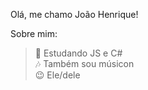 Olá, me chamo João Henrique!

Sobre mim: <br>
>🌱 Estudando JS e C# <br> 
>🎶 Também sou músicon <br>
>😉 Ele/dele <br>



